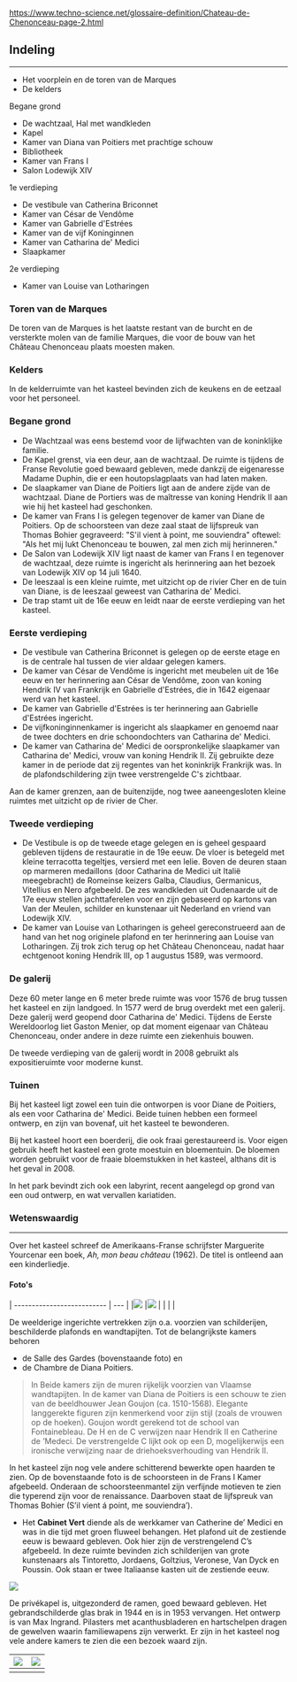https://www.techno-science.net/glossaire-definition/Chateau-de-Chenonceau-page-2.html

## Indeling

___

-   Het voorplein en de toren van de Marques
-   De kelders

Begane grond

-   De wachtzaal, Hal met wandkleden
-   Kapel
-   Kamer van Diana van Poitiers met prachtige schouw
-   Bibliotheek
-   Kamer van Frans I
-   Salon Lodewijk XIV

1e verdieping

-   De vestibule van Catherina Briconnet
-   Kamer van César de Vendôme
-   Kamer van Gabrielle d'Estrées
-   Kamer van de vijf Koninginnen
-   Kamer van Catharina de' Medici
-   Slaapkamer

2e verdieping

-   Kamer van Louise van Lotharingen

### Toren van de Marques

De toren van de Marques is het laatste restant van de burcht en de versterkte molen van de familie Marques, die voor de bouw van het Château Chenonceau plaats moesten maken.

### Kelders

In de kelderruimte van het kasteel bevinden zich de keukens en de eetzaal voor het personeel.

### Begane grond

-   De Wachtzaal was eens bestemd voor de lijfwachten van de koninklijke familie.
-   De Kapel grenst, via een deur, aan de wachtzaal. De ruimte is tijdens de Franse Revolutie goed bewaard gebleven, mede dankzij de eigenaresse Madame Duphin, die er een houtopslagplaats van had laten maken.
-   De slaapkamer van Diane de Poitiers ligt aan de andere zijde van de wachtzaal. Diane de Portiers was de maîtresse van koning Hendrik II aan wie hij het kasteel had geschonken.
-   De kamer van Frans I is gelegen tegenover de kamer van Diane de Poitiers. Op de schoorsteen van deze zaal staat de lijfspreuk van Thomas Bohier gegraveerd: "S'il vient à point, me souviendra" oftewel: "Als het mij lukt Chenonceau te bouwen, zal men zich mij herinneren."
-   De Salon van Lodewijk XIV ligt naast de kamer van Frans I en tegenover de wachtzaal, deze ruimte is ingericht als herinnering aan het bezoek van Lodewijk XIV op 14 juli 1640.
-   De leeszaal is een kleine ruimte, met uitzicht op de rivier Cher en de tuin van Diane, is de leeszaal geweest van Catharina de' Medici.
-   De trap stamt uit de 16e eeuw en leidt naar de eerste verdieping van het kasteel.

### Eerste verdieping

-   De vestibule van Catherina Briconnet is gelegen op de eerste etage en is de centrale hal tussen de vier aldaar gelegen kamers.
-   De kamer van César de Vendôme is ingericht met meubelen uit de 16e eeuw en ter herinnering aan César de Vendôme, zoon van koning Hendrik IV van Frankrijk en Gabrielle d'Estrées, die in 1642 eigenaar werd van het kasteel.
-   De kamer van Gabrielle d'Estrées is ter herinnering aan Gabrielle d'Estrées ingericht.
-   De vijfkoninginnenkamer is ingericht als slaapkamer en genoemd naar de twee dochters en drie schoondochters van Catharina de' Medici.
-   De kamer van Catharina de' Medici de oorspronkelijke slaapkamer van Catharina de' Medici, vrouw van koning Hendrik II. Zij gebruikte deze kamer in de periode dat zij regentes van het koninkrijk Frankrijk was. In de plafondschildering zijn twee verstrengelde C's zichtbaar.

Aan de kamer grenzen, aan de buitenzijde, nog twee aaneengesloten kleine ruimtes met uitzicht op de rivier de Cher.

### Tweede verdieping

-   De Vestibule is op de tweede etage gelegen en is geheel gespaard gebleven tijdens de restauratie in de 19e eeuw. De vloer is betegeld met kleine terracotta tegeltjes, versierd met een lelie. Boven de deuren staan op marmeren medaillons (door Catharina de Medici uit Italië meegebracht) de Romeinse keizers Galba, Claudius, Germanicus, Vitellius en Nero afgebeeld. De zes wandkleden uit Oudenaarde uit de 17e eeuw stellen jachttaferelen voor en zijn gebaseerd op kartons van Van der Meulen, schilder en kunstenaar uit Nederland en vriend van Lodewijk XIV.
-   De kamer van Louise van Lotharingen is geheel gereconstrueerd aan de hand van het nog originele plafond en ter herinnering aan Louise van Lotharingen. Zij trok zich terug op het Château Chenonceau, nadat haar echtgenoot koning Hendrik III, op 1 augustus 1589, was vermoord.

### De galerij

Deze 60 meter lange en 6 meter brede ruimte was voor 1576 de brug tussen het kasteel en zijn landgoed. In 1577 werd de brug overdekt met een galerij. Deze galerij werd geopend door Catharina de' Medici. Tijdens de Eerste Wereldoorlog liet Gaston Menier, op dat moment eigenaar van Château Chenonceau, onder andere in deze ruimte een ziekenhuis bouwen.

De tweede verdieping van de galerij wordt in 2008 gebruikt als expositieruimte voor moderne kunst.

### Tuinen

Bij het kasteel ligt zowel een tuin die ontworpen is voor Diane de Poitiers, als een voor Catharina de' Medici. Beide tuinen hebben een formeel ontwerp, en zijn van bovenaf, uit het kasteel te bewonderen.

Bij het kasteel hoort een boerderij, die ook fraai gerestaureerd is. Voor eigen gebruik heeft het kasteel een grote moestuin en bloementuin. De bloemen worden gebruikt voor de fraaie bloemstukken in het kasteel, althans dit is het geval in 2008.

In het park bevindt zich ook een labyrint, recent aangelegd op grond van een oud ontwerp, en wat vervallen kariatiden.


### Wetenswaardig
___

Over het kasteel schreef de Amerikaans-Franse schrijfster Marguerite Yourcenar een boek, _Ah, mon beau château_ (1962). De titel is ontleend aan een kinderliedje.

#### Foto's

| -------------------------- | --- |
|![](HPIM1055.jpg) |![](HPIM1066.jpg)  |
|                            |     |




De weelderige ingerichte vertrekken zijn o.a. voorzien van schilderijen, beschilderde plafonds en wandtapijten. Tot de belangrijkste kamers behoren 

- de Salle des Gardes (bovenstaande foto) en 
- de Chambre de Diana Poitiers.

>In Beide kamers zijn de muren rijkelijk voorzien van Vlaamse wandtapijten. In de kamer van Diana de Poitiers is een schouw te zien van de beeldhouwer Jean Goujon (ca. 1510-1568). Elegante langgerekte figuren zijn kenmerkend voor zijn stijl (zoals de vrouwen op de hoeken). Goujon wordt gerekend tot de school van Fontainebleau. De H en de C verwijzen naar Hendrik II en Catherine de ’Medeci. De verstrengelde C lijkt ook op een D, mogelijkerwijs een ironische verwijzing naar de driehoeksverhouding van Hendrik II.


In het kasteel zijn nog vele andere schitterend bewerkte open haarden te zien. Op de bovenstaande foto is de schoorsteen in de Frans I Kamer afgebeeld. Onderaan de schoorsteenmantel zijn verfijnde motieven te zien die typerend zijn voor de renaissance. Daarboven staat de lijfspreuk van Thomas Bohier (S’il vient á point, me souviendra’).


- Het **Cabinet Vert** diende als de werkkamer van Catherine de’ Medici en was in die tijd met groen fluweel behangen. Het plafond uit de zestiende eeuw is bewaard gebleven. Ook hier zijn de verstrengelend C’s afgebeeld. In deze ruimte bevinden zich schilderijen van grote kunstenaars als Tintoretto, Jordaens, Goltzius, Veronese, Van Dyck en Poussin. Ook staan er twee Italiaanse kasten uit de zestiende eeuw.

![](HPIM1068.jpg)

De privékapel is, uitgezonderd de ramen, goed bewaard gebleven. Het gebrandschilderde glas brak in 1944 en is in 1953 vervangen. Het ontwerp is van Max Ingrand. Pilasters met acanthusbladeren en hartschelpen dragen de gewelven waarin familiewapens zijn verwerkt. Er zijn in het kasteel nog vele andere kamers te zien die een bezoek waard zijn.

| ![](HPIM1049.jpg) | ![](HPIM1050.jpg) |
| ----------------------- | ----------------------- |
|                         |                         |


